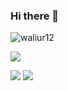 ### Hi there 👋
<!-- A learner and a software engineer! -->
<p align="left"> <img src="https://komarev.com/ghpvc/?username=waliur12&label=Profile%20views&color=0e75b6&style=plastic" alt="waliur12" /> </p>


[![](http://github-profile-summary-cards.vercel.app/api/cards/profile-details?username=waliur12&theme=2077)](https://github.com/vn7n24fzkq/github-profile-summary-cards)
  
[![](http://github-profile-summary-cards.vercel.app/api/cards/repos-per-language?username=waliur12&theme=2077)](https://github.com/vn7n24fzkq/github-profile-summary-cards)
  [![](http://github-profile-summary-cards.vercel.app/api/cards/most-commit-language?username=waliur12&theme=2077)](https://github.com/vn7n24fzkq/github-profile-summary-cards)
<!--
**waliur12/waliur12** is a ✨ _special_ ✨ repository because its `README.md` (this file) appears on your GitHub profile.

Here are some ideas to get you started:

- 🔭 I’m currently working on ...
- 🌱 I’m currently learning ...
- 👯 I’m looking to collaborate on ...
- 🤔 I’m looking for help with ...
- 💬 Ask me about ...
- 📫 How to reach me: ...
- 😄 Pronouns: ...
- ⚡ Fun fact: ...
-->

